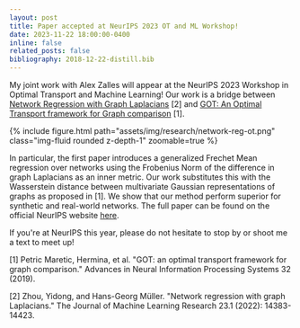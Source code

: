 ```yaml
---
layout: post
title: Paper accepted at NeurIPS 2023 OT and ML Workshop!
date: 2023-11-22 18:00:00-0400
inline: false
related_posts: false
bibliography: 2018-12-22-distill.bib
---
```

My joint work with Alex Zalles will appear at the NeurIPS 2023 Workshop in Optimal Transport and Machine Learning! Our work is a bridge between [Network Regression with Graph Laplacians](https://dl.acm.org/doi/abs/10.5555/3586589.3586909) [2] and [GOT: An Optimal Transport framework for Graph comparison](https://proceedings.neurips.cc/paper_files/paper/2019/hash/fdd5b16fc8134339089ef25b3cf0e588-Abstract.html) [1]. 

<div class="col-sm mt-md-0">
        {% include figure.html path="assets/img/research/network-reg-ot.png" class="img-fluid rounded z-depth-1" zoomable=true %}
</div>

In particular, the first paper introduces a generalized Frechet Mean regression over networks using the Frobenius Norm of the difference in graph Laplacians as an inner metric. Our work substitutes this with the Wasserstein distance between multivariate Gaussian representations of graphs as proposed in [1]. We show that our method perform superior for synthetic and real-world networks. The full paper can be found on the official NeurIPS website [here](https://nips.cc/virtual/2023/workshop/66521#:~:text=The%20OTML%20workshop%20will%20provide,community%20towards%20future%20groundbreaking%20discoveries). 

If you're at NeurIPS this year, please do not hesitate to stop by or shoot me a text to meet up! 

[1] Petric Maretic, Hermina, et al. "GOT: an optimal transport framework for graph comparison." Advances in Neural Information Processing Systems 32 (2019).

[2] Zhou, Yidong, and Hans-Georg Müller. "Network regression with graph Laplacians." The Journal of Machine Learning Research 23.1 (2022): 14383-14423.